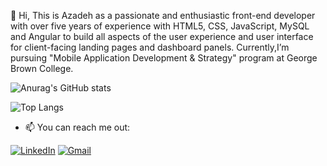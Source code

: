  👋 Hi, This is Azadeh as a passionate and enthusiastic front-end developer with over five years of experience with HTML5, CSS, JavaScript, MySQL and Angular to build all aspects of the user experience and user interface for client-facing landing pages and dashboard panels. Currently,I’m pursuing "Mobile Application Development & Strategy" program at George Brown College.

![Anurag's GitHub stats](https://github-readme-stats.vercel.app/api?username=azadehsaleh&theme=tokyonight&show_icons=true)


![Top Langs](https://github-readme-stats.vercel.app/api/top-langs/?username=azadehsaleh&theme=tokyonight)




- 📫 You can reach me out:

[![LinkedIn](https://img.shields.io/badge/linkedin-%230077B5.svg?style=for-the-badge&logo=linkedin&logoColor=white)](https://www.linkedin.com/in/azadehsaleh/)
[![Gmail](https://img.shields.io/badge/Gmail-D14836?style=for-the-badge&logo=gmail&logoColor=white)](mailto:azadeh.kohan.saleh@gmail.com)


<!---
azadehsaleh/azadehsaleh is a ✨ special ✨ repository because its `README.md` (this file) appears on your GitHub profile.
You can click the Preview link to take a look at your changes.
--->
